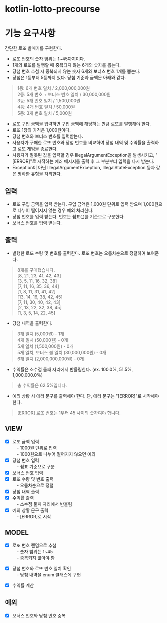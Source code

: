 # kotlin-lotto-precourse





# 기능 요구사항

간단한 로또 발매기를 구현한다.

- 로또 번호의 숫자 범위는 1~45까지이다.
- 1개의 로또를 발행할 때 중복되지 않는 6개의 숫자를 뽑는다.
- 당첨 번호 추첨 시 중복되지 않는 숫자 6개와 보너스 번호 1개를 뽑는다.
- 당첨은 1등부터 5등까지 있다. 당첨 기준과 금액은 아래와 같다.
> 1등: 6개 번호 일치 / 2,000,000,000원\
2등: 5개 번호 + 보너스 번호 일치 / 30,000,000원\
3등: 5개 번호 일치 / 1,500,000원\
4등: 4개 번호 일치 / 50,000원\
5등: 3개 번호 일치 / 5,000원
- 로또 구입 금액을 입력하면 구입 금액에 해당하는 만큼 로또를 발행해야 한다.
- 로또 1장의 가격은 1,000원이다.
- 당첨 번호와 보너스 번호를 입력받는다.
- 사용자가 구매한 로또 번호와 당첨 번호를 비교하여 당첨 내역 및 수익률을 출력하고 로또 게임을 종료한다.
- 사용자가 잘못된 값을 입력할 경우 IllegalArgumentException을 발생시키고, "[ERROR]"로 시작하는 에러 메시지를 출력 후 그 부분부터 입력을 다시 받는다.
- Exception이 아닌 IllegalArgumentException, IllegalStateException 등과 같은 명확한 유형을 처리한다.

## 입력
- 로또 구입 금액을 입력 받는다. 구입 금액은 1,000원 단위로 입력 받으며 1,000원으로 나누어 떨어지지 않는 경우 예외 처리한다.
- 당첨 번호를 입력 받는다. 번호는 쉼표(,)를 기준으로 구분한다.
- 보너스 번호를 입력 받는다.

## 출력
- 발행한 로또 수량 및 번호를 출력한다. 로또 번호는 오름차순으로 정렬하여 보여준다.
> 8개를 구매했습니다.\
[8, 21, 23, 41, 42, 43]\
[3, 5, 11, 16, 32, 38]\
[7, 11, 16, 35, 36, 44]\
[1, 8, 11, 31, 41, 42]\
[13, 14, 16, 38, 42, 45]\
[7, 11, 30, 40, 42, 43]\
[2, 13, 22, 32, 38, 45]\
[1, 3, 5, 14, 22, 45]

- 당첨 내역을 출력한다.
> 3개 일치 (5,000원) - 1개\
4개 일치 (50,000원) - 0개\
5개 일치 (1,500,000원) - 0개\
5개 일치, 보너스 볼 일치 (30,000,000원) - 0개\
6개 일치 (2,000,000,000원) - 0개

- 수익률은 소수점 둘째 자리에서 반올림한다. (ex. 100.0%, 51.5%, 1,000,000.0%)
> 총 수익률은 62.5%입니다.

- 예외 상황 시 에러 문구를 출력해야 한다. 단, 에러 문구는 "[ERROR]"로 시작해야 한다.
> [ERROR] 로또 번호는 1부터 45 사이의 숫자여야 합니다.

## VIEW
- [x] 로또 금액 입력\
&emsp;- 1000원 단위로 입력\
&emsp;- 1000원으로 나누어 떨어지지 않으면 예외
- [x] 당첨 번호 입력\
&emsp;- 쉼표 기준으로 구분
- [x] 보너스 번호 입력
- [x] 로또 수량 및 번호 출력\
&emsp;- 오름차순으로 정렬
- [x] 당첨 내역 출력
- [x] 수익률 출력\
&emsp;- 소수점 둘째 자리에서 반올림
- [x] 예외 상황 문구 출력\
&emsp;- [ERROR]로 시작

## MODEL
- [x] 로또 번호 랜덤으로 추첨\
&emsp;- 숫자 범위는 1~45\
&emsp;- 중복되지 않아야 함
- [x] 당첨 번호와 로또 번호 일치 확인\
&emsp;- 당첨 내역을 enum 클래스에 구현
- [x] 수익률 계산


## 예외
- [x] 보너스 번호와 당첨 번호 중복